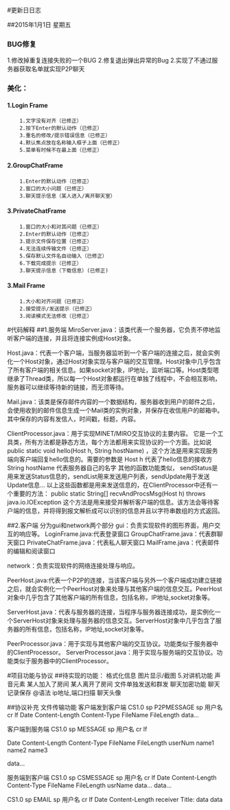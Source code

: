 #更新日日志

##2015年1月1日 星期五
### BUG修复
1.修改掉重复连接失败的一个BUG
2.修复退出弹出异常的Bug
2.实现了不通过服务器获取名单就实现P2P聊天

### 美化：
####    1.Login Frame
        1.文字没有对齐（已修正）
        2.按下Enter的默认动作（已修正）
        3.重名的修改/提示错误信息（已修正）
        4.默认焦点放在名称输入框子上面（已修正）
        5.菜单有时候不在最上面（已修正）


####    2.GroupChatFrame
        1.Enter的默认动作（已修正）
        2.窗口的大小问题（已修正）
        3.聊天提示信息（某人进入/离开聊天室）

####    3.PrivateChatFrame
        1.窗口的大小和对其问题（已修正）
        2.Enter的默认动作（已修正）
        3.提示文件保存位置（已修正）
        4.无法连续传输文件（已修正）
        5.保存默认文件名自动输入（已修正）
        6.下载完成提示（已修正）
        3.聊天提示信息（下载信息）(已修正)

####    3.Mail Frame
        1.大小和对齐问题（已修正）
        2.接受提示/发送提示（已修正）
        3.阅读模式无法修改（已修正）

#代码解释
##1.服务端
MiroServer.java：该类代表一个服务器，它负责不停地监听客户端的连接，并且将连接实例成Host对象。

Host.java：代表一个客户端，当服务器监听到一个客户端的连接之后，就会实例化一个Host对象，通过Host对象实现与客户端的交互管理。Host对象中几乎包含了所有客户端的相关信息。如果socket对象，IP地址，监听端口等。Host类型嗯继承了Thread类，所以每一个Host对象都运行在单独了线程中，不会相互影响，服务器可以继续等待新的链接，而无须等待。

Mail.java：该类是保存邮件内容的一个数据结构，服务器收到用户的邮件之后，会使用收到的邮件信息生成一个Mail类的实例对象，并保存在收信用户的邮箱中。其中保存的内容有发信人，时间戳，标题，内容。

ClientProcessor.java：用于实现MINET/MIRO交互协议的主要内容。
它是一个工具类，所有方法都是静态方法，每个方法都用来实现协议的一个方面。比如说
 public static void hello(Host h, String hostName)
，这个方法是用来实现服务端向客户端回复hello信息的。需要的参数是
Host h 代表了hello信息的接收方
String hostName 代表服务器自己的名字
其他的函数功能类似， sendStatus是用来发送Status信息的，sendList用来发送用户列表，sendUpdate用于发送Update信息...
以上这些函数都是用来发送信息的，在ClientProcessor中还有一个重要的方法：
 public static String[] recvAndProcsMsg(Host h) throws java.io.IOException
这个方法是用来接受并解析客户端的信息。该方法会等待客户端的信息，并将得到报文解析成可以识别的信息并且以字符串数组的方式返回。



##2.客户端
分为gui和network两个部分
gui：负责实现软件的图形界面，用户交互的响应等。
LoginFrame.java:代表登录窗口
GroupChatFrame.java：代表群聊天窗口
PrivateChatFrame.java：代表私人聊天窗口
MailFrame.java：代表邮件的编辑和阅读窗口

network：负责实现软件的网络连接处理与响应。

PeerHost.java:代表一个P2P的连接，当该客户端与另外一个客户端成功建立链接之后，就会实例化一个PeerHost对象来处理与其他客户端的信息交互。PeerHost对象中几乎包含了其他客户端的所有信息，包括名称，IP地址,socket对象等。

ServerHost.java：代表与服务器的连接，当程序与服务器连接成功，是实例化一个ServerHost对象来处理与服务器的信息交互。ServerHost对象中几乎包含了服务器的所有信息，包括名称，IP地址,socket对象等。


PeerProcessor.java：用于实现与其他客户端的交互协议。功能类似于服务器中的ClientProcessor。
ServerProcessor.java：用于实现与服务端的交互协议。功能类似于服务器中的ClientProcessor。




#项目功能与协议
##待实现的功能：
    格式化信息
    图片显示/截图
    5.对讲机功能
    声音元素
    某人加入了房间
    某人离开了房间
    文件单独发送和群发
    聊天加密功能
    聊天记录保存
    @语法
    ip地址,端口扫描
    聊天头像

##协议补充
文件传输功能
客户端发到客户端
CS1.0 sp P2PMESSAGE sp 用户名 cr lf
Date
Content-Length
Content-Type
FileName
FileLength
data...


客户端到服务端
CS1.0 sp MESSAGE sp 用户名 cr lf

Date
Content-Length
Content-Type
FileName
FileLength
userNum
name1
name2
name3

data...


服务端到客户端
CS1.0 sp CSMESSAGE sp 用户名 cr lf
Date
Content-Length
Content-Type
FileName
FileLength
usrName
data...
data...

CS1.0 sp EMAIL sp 用户名 cr lf
Date
Content-Length
receiver
Title:
data
data



